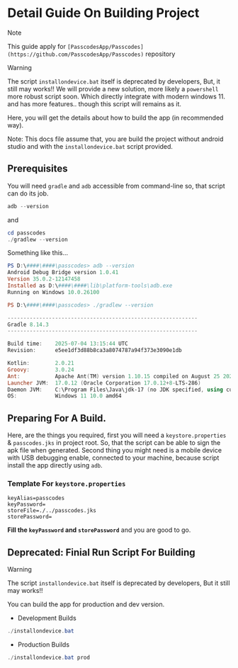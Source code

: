 # Detail Guide On Building Project

> [!NOTE]
> This guide apply for `[PasscodesApp/Passcodes](https://github.com/PasscodesApp/Passcodes)` repository

> [!warning]
> The script `installondevice.bat` itself is deprecated by developers,
> But, it still may works!! We will provide a new solution, more likely a `powershell` more robust script soon.
> Which directly integrate with modern windows 11. and has more features.. though this script will remains as it.

Here, you will get the details about how to build the app (in recommended way).

Note: This docs file assume that, you are build the project without android studio and with the `installondevice.bat` script provided.

## Prerequisites

You will need `gradle` and `adb` accessible from command-line so, that script can do its job.

```powershell
adb --version
```

and

```powershell
cd passcodes
./gradlew --version
```

Something like this...

```powershell
PS D:\####\####\passcodes> adb --version
Android Debug Bridge version 1.0.41
Version 35.0.2-12147458
Installed as D:\####\####\lib\platform-tools\adb.exe
Running on Windows 10.0.26100

PS D:\####\####\passcodes> ./gradlew --version

------------------------------------------------------------
Gradle 8.14.3
------------------------------------------------------------

Build time:    2025-07-04 13:15:44 UTC
Revision:      e5ee1df3d88b8ca3a8074787a94f373e3090e1db

Kotlin:        2.0.21
Groovy:        3.0.24
Ant:           Apache Ant(TM) version 1.10.15 compiled on August 25 2024
Launcher JVM:  17.0.12 (Oracle Corporation 17.0.12+8-LTS-286)
Daemon JVM:    C:\Program Files\Java\jdk-17 (no JDK specified, using current Java home)
OS:            Windows 11 10.0 amd64
```

## Preparing For A Build.

Here, are the things you required, first you will need a `keystore.properties` & `passcodes.jks` in project root. So, that the script can be able to sign the apk file when generated. Second thing you might need is a mobile device with USB debugging enable, connected to your machine, because script install the app directly using `adb`.

### Template For `keystore.properties`

```
keyAlias=passcodes
keyPassword=
storeFile=./../passcodes.jks
storePassword=
```

**Fill the `keyPassword` and `storePassword`** and you are good to go.

## Deprecated: Finial Run Script For Building

> [!warning]
> The script `installondevice.bat` itself is deprecated by developers,
> But it still may works!!

You can build the app for production and dev version.

-   Development Builds

```powershell
./installondevice.bat
```

-   Production Builds

```powershell
./installondevice.bat prod
```
